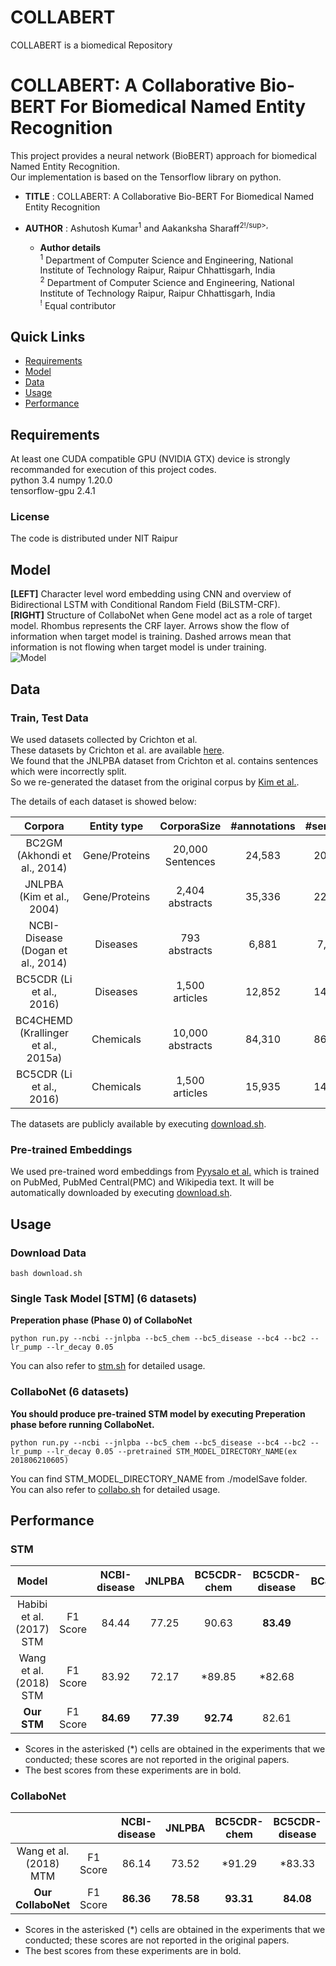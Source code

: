 # COLLABERT
COLLABERT is a biomedical Repository
# COLLABERT: A Collaborative Bio-BERT For Biomedical Named Entity Recognition


This project provides a neural network (BioBERT) approach for biomedical Named Entity Recognition.  
Our implementation is based on the Tensorflow library on python.  
  
* __TITLE__  :  COLLABERT: A Collaborative Bio-BERT For Biomedical Named Entity Recognition
 
* __AUTHOR__ :  Ashutosh Kumar<sup>1</sup> and Aakanksha Sharaff<sup>2!/sup>,
    * __Author details__  
    <sup>1</sup> Department of Computer Science and Engineering, National Institute of Technology Raipur, Raipur Chhattisgarh, India  
    <sup>2</sup> Department of Computer Science and Engineering, National Institute of Technology Raipur, Raipur Chhattisgarh, India  
    <sup>!</sup> Equal contributor  


## Quick Links

- [Requirements](#requirements)
- [Model](#model)
- [Data](#data)
- [Usage](#usage)
- [Performance](#performance)

## Requirements
At least one CUDA compatible GPU (NVIDIA GTX) device is strongly recommanded for execution of this project codes.  
python 3.4 
numpy 1.20.0  
tensorflow-gpu 2.4.1  
### License
The code is distributed under NIT Raipur

## Model
**[LEFT]** Character level word embedding using CNN and overview of Bidirectional LSTM with Conditional Random Field (BiLSTM-CRF).  
**[RIGHT]** Structure of CollaboNet when Gene model act as a role of target model. Rhombus represents the CRF layer. Arrows show the flow of information when target model is training. Dashed arrows mean that information is not flowing when target model is under training.  
![Model](http://wonjin.info/file/model_tot.png)

## Data
### Train, Test Data
We used datasets collected by Crichton et al.  
These datasets by Crichton et al. are available [here](https://github.com/cambridgeltl/MTL-Bioinformatics-2016).  
We found that the JNLPBA dataset from Crichton et al. contains sentences which were incorrectly split.  
So we re-generated the dataset from the original corpus by [Kim et al.](http://www.nactem.ac.uk/tsujii/GENIA/ERtask/shared_task_intro.pdf).  

The details of each dataset is showed below:  


|               Corpora               |  Entity type  | CorporaSize  |  #annotations |     #sentence    |
|:-----------------------------------:|:-------------:|:------------:|:---------------:|:----------------:|
|  BC2GM (Akhondi et al., 2014)       | Gene/Proteins | 20,000 Sentences    |     24,583      |   20,510  |
|      JNLPBA (Kim et al., 2004)      | Gene/Proteins |    2,404 abstracts    |      35,336     |  22,562 |
|    NCBI-Disease (Dogan et al., 2014)|    Diseases   |    793 abstracts    |      6,881     |  7,639  |
|       BC5CDR (Li et al., 2016)      |    Diseases   |    1,500 articles    |      12,852     |  14,228  |
| BC4CHEMD (Krallinger et al., 2015a) |   Chemicals   |    10,000 abstracts    |      84,310     | 86,679 |
|     BC5CDR (Li et al., 2016)        |   Chemicals   |    1,500 articles    |      15,935    | 14,228 |

The datasets are publicly available by executing [download.sh](./download.sh).<!-- and we recommend downloading the datasets to run our code.  -->

### Pre-trained Embeddings
We used pre-trained word embeddings from [Pyysalo et al.](http://bio.nlplab.org/) which is trained on PubMed, PubMed Central(PMC) and Wikipedia text. It will be automatically downloaded by executing [download.sh](./download.sh). 

## Usage
### Download Data
```
bash download.sh
```

### Single Task Model [STM] (6 datasets)
__Preperation phase (Phase 0) of CollaboNet__  
```
python run.py --ncbi --jnlpba --bc5_chem --bc5_disease --bc4 --bc2 --lr_pump --lr_decay 0.05
```
You can also refer to [stm.sh](./stm.sh) for detailed usage.

### CollaboNet (6 datasets)
__You should produce pre-trained STM model by executing Preperation phase before running CollaboNet.__  
```
python run.py --ncbi --jnlpba --bc5_chem --bc5_disease --bc4 --bc2 --lr_pump --lr_decay 0.05 --pretrained STM_MODEL_DIRECTORY_NAME(ex 201806210605)
```
You can find STM_MODEL_DIRECTORY_NAME from ./modelSave folder.  
You can also refer to [collabo.sh](./collabo.sh) for detailed usage. 


## Performance
### STM
|           Model          |          | NCBI-disease | JNLPBA | BC5CDR-chem | BC5CDR-disease | BC4CHEMD | BC2GM | Average |
|:------------------------:|:--------:|:------------:|:------:|:-----------:|:--------------:|:--------:|:-----:|:-------:|
| Habibi et al. (2017) STM | F1 Score |     84.44    |  77.25 |    90.63    |      **83.49**     |   86.62  | 77.82 |  83.38  |
|  Wang et al. (2018) STM  | F1 Score |     83.92    |  72.17 |    *89.85   |     *82.68     |   **88.75**  | **80.00** |  82.90  |
|          **Our STM**         | F1 Score |     **84.69**    |  **77.39** |    **92.74**    |      82.61     |   88.40  | 79.27 |  **84.03**  |
* Scores in the asterisked (\*) cells are obtained in the experiments that we conducted; these scores are not reported in the original papers.   
* The best scores from these experiments are in bold.  

### CollaboNet
|                        |          | NCBI-disease |   JNLPBA  | BC5CDR-chem | BC5CDR-disease |  BC4CHEMD |   BC2GM   | Average |
|:----------------------:|:--------:|:------------:|:---------:|:-----------:|:--------------:|:---------:|:---------:|:-------:|
| Wang et al. (2018) MTM | F1 Score |     86.14    |   73.52   |    *91.29   |     *83.33     | **89.37** | **80.74** |  84.07  |
|   **Our CollaboNet**   | F1 Score |   **86.36**  | **78.58** |  **93.31**  |    **84.08**   |   88.85   |   79.73   |  **85.15**  |
* Scores in the asterisked (\*) cells are obtained in the experiments that we conducted; these scores are not reported in the original papers.   
* The best scores from these experiments are in bold.
